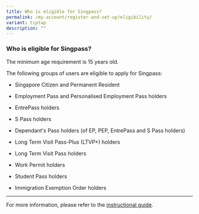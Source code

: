 ```yaml
---
title: Who is eligible for Singpass?
permalink: /my-account/register-and-set-up/eligibility/
variant: tiptap
description: ""
---
```

<h3>Who is eligible for Singpass?</h3>
<p>The minimum age requirement is 15 years old.</p>
<p>The following groups of users are eligible to apply for Singpass:</p>
<ul data-tight="true" class="tight">
<li>
<p>Singapore Citizen and Permanent Resident</p>
</li>
<li>
<p>Employment Pass and Personalised Employment Pass holders</p>
</li>
<li>
<p>EntrePass holders</p>
</li>
<li>
<p>S Pass holders</p>
</li>
<li>
<p>Dependant's Pass holders (of EP, PEP, EntrePass and S Pass holders)</p>
</li>
<li>
<p>Long Term Visit Pass-Plus (LTVP+) holders</p>
</li>
<li>
<p>Long Term Visit Pass holders</p>
</li>
<li>
<p>Work Permit holders</p>
</li>
<li>
<p>Student Pass holders</p>
</li>
<li>
<p>Immigration Exemption Order holders</p>
</li>
</ul>
<hr>
<p>For more information, please refer to the <a href="https://go.gov.sg/singpass-guides" rel="noopener" target="_blank"><u>instructional guide</u></a>.</p>
<p></p>